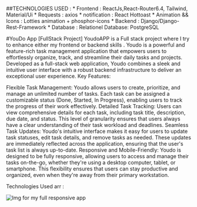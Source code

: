 ##TECHNOLOGIES USED :
        * Frontend           : ReactJs,React-Router6.4, Tailwind, Material/Ui
        * Requests           : axios
        * notification         : React Hottoast 
        * Animation && Icons : Lotties animation + phosphor-icons
        * Backend            : Django/Django-Rest-Framework
        * Database             : Relationel Database: PostgreSQL  

#YouDo App [FullStack Project]
YoudoAPP is a Full stack project where I try to enhance  either my frontend or backend skills .
Youdo is a powerful and feature-rich task management application that empowers users to effortlessly organize, track, and streamline their daily tasks and projects. Developed as a full-stack web application, Youdo combines a sleek and intuitive user interface with a robust backend infrastructure to deliver an exceptional user experience.
Key Features:

Flexible Task Management: Youdo allows users to create, prioritize, and manage an unlimited number of tasks. Each task can be assigned a customizable status (Done, Started, In Progress), enabling users to track the progress of their work effectively.
Detailed Task Tracking: Users can view comprehensive details for each task, including task title, description, due date, and status. This level of granularity ensures that users always have a clear understanding of their task workload and deadlines.
Seamless Task Updates: Youdo's intuitive interface makes it easy for users to update task statuses, edit task details, and remove tasks as needed. These updates are immediately reflected across the application, ensuring that the user's task list is always up-to-date.
Responsive and Mobile-Friendly: Youdo is designed to be fully responsive, allowing users to access and manage their tasks on-the-go, whether they're using a desktop computer, tablet, or smartphone. This flexibility ensures that users can stay productive and organized, even when they're away from their primary workstation.

Technologies Used arr :
 
<img src='./src/assets/Full responsive.png' alt='Img for my full responsive app'>


